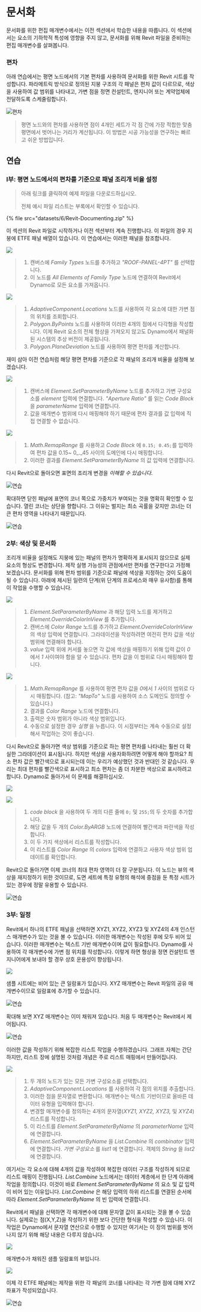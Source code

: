 # 문서화

문서화를 위한 편집 매개변수에서는 이전 섹션에서 학습한 내용을 따릅니다. 이 섹션에서는 요소의 기하학적 특성에 영향을 주지 않고, 문서화를 위해 Revit 파일을 준비하는 편집 매개변수를 살펴봅니다.

### 편차

아래 연습에서는 평면 노드에서의 기본 편차를 사용하여 문서화를 위한 Revit 시트를 작성합니다. 파라메트릭 방식으로 정의된 지붕 구조의 각 패널은 편차 값이 다르므로, 색상을 사용하여 값 범위를 나타내고, 가변 점을 정면 컨설턴트, 엔지니어 또는 계약업체에 전달하도록 스케줄링합니다.

![편차](images/6/deviation.jpg)

> 평면 노드와의 편차를 사용하면 점이 4개인 세트가 각 점 간에 가장 적합한 맞춤 평면에서 벗어나는 거리가 계산됩니다. 이 방법은 시공 가능성을 연구하는 빠르고 쉬운 방법입니다.

## 연습

### I부: 평면 노드에서의 편차를 기준으로 패널 조리개 비율 설정

> 아래 링크를 클릭하여 예제 파일을 다운로드하십시오.
>
> 전체 예시 파일 리스트는 부록에서 확인할 수 있습니다.

{% file src="datasets/6/Revit-Documenting.zip" %}

이 섹션의 Revit 파일로 시작하거나 이전 섹션부터 계속 진행합니다. 이 파일의 경우 지붕에 ETFE 패널 배열이 있습니다. 이 연습에서는 이러한 패널을 참조합니다.

![](images/6/documenting-exerciseI-01.jpg)

> 1. 캔버스에 _Family Types_ 노드를 추가하고 _"ROOF-PANEL-4PT"_ 를 선택합니다.
> 2. 이 노드를 _All Elements of Family Type_ 노드에 연결하여 Revit에서 Dynamo로 모든 요소를 가져옵니다.

![](images/6/documenting-exerciseI-02.jpg)

> 1. _AdaptiveComponent.Locations_ 노드를 사용하여 각 요소에 대한 가변 점의 위치를 조회합니다.
> 2. _Polygon.ByPoints_ 노드를 사용하여 이러한 4개의 점에서 다각형을 작성합니다. 이제 Revit 요소의 전체 형상을 가져오지 않고도 Dynamo에서 패널화된 시스템의 추상 버전이 제공됩니다.
> 3. _Polygon.PlaneDeviation_ 노드를 사용하여 평면 편차를 계산합니다.

재미 삼아 이전 연습처럼 해당 평면 편차를 기준으로 각 패널의 조리개 비율을 설정해 보겠습니다.

![](images/6/documenting-exerciseI-03.jpg)

> 1. 캔버스에 _Element.SetParameterByName_ 노드를 추가하고 가변 구성요소를 _element_ 입력에 연결합니다. _"Aperture Ratio"_ 를 읽는 _Code Block_ 을 _parameterName_ 입력에 연결합니다.
> 2. 값을 매개변수 범위에 다시 매핑해야 하기 때문에 편차 결과를 값 입력에 직접 연결할 수 없습니다.

![](images/6/documenting-exerciseI-04.jpg)

> 1. _Math.RemapRange_ 를 사용하고 _Code Block_ 에 `0.15; 0.45;`를 입력하여 편차 값을 0.15~ 0_._45 사이의 도메인에 다시 매핑합니다.
> 2. 이러한 결과를 _Element.SetParameterByName_ 의 값 입력에 연결합니다.

다시 Revit으로 돌아오면 표면의 조리개 변경을 _이해할 수 있습니다_.

![연습](images/6/13.jpg)

확대하면 닫힌 패널에 표면의 코너 쪽으로 가중치가 부여되는 것을 명확히 확인할 수 있습니다. 열린 코너는 상단을 향합니다. 그 이유는 벌지는 최소 곡률을 갖지만 코너는 더 큰 편차 영역을 나타내기 때문입니다.

![연습](images/6/13a.jpg)

### 2부: 색상 및 문서화

조리개 비율을 설정해도 지붕에 있는 패널의 편차가 명확하게 표시되지 않으므로 실제 요소의 형상도 변경합니다. 제작 실행 가능성의 관점에서만 편차를 연구한다고 가정해 보겠습니다. 문서화를 위해 편차 범위를 기준으로 패널에 색상을 지정하는 것이 도움이 될 수 있습니다. 아래에 제시된 일련의 단계(위 단계의 프로세스와 매우 유사함)를 통해 이 작업을 수행할 수 있습니다.

![](images/6/documenting-exerciseII-01.jpg)

> 1. _Element.SetParameterByName_ 과 해당 입력 노드를 제거하고 _Element.OverrideColorInView_ 를 추가합니다.
> 2. 캔버스에 _Color Range_ 노드를 추가하고 _Element.OverrideColorInView_ 의 색상 입력에 연결합니다. 그라데이션을 작성하려면 여전히 편차 값을 색상 범위에 연결해야 합니다.
> 3. _value_ 입력 위에 커서를 놓으면 각 값에 색상을 매핑하기 위해 입력 값이 _0_ 에서 _1_ 사이여야 함을 알 수 있습니다. 편차 값을 이 범위로 다시 매핑해야 합니다.

![](images/6/documenting-exerciseII-02.jpg)

> 1. _Math.RemapRange_ 를 사용하여 평면 편차 값을 *0*에서 _1_ 사이의 범위로 다시 매핑합니다. (참고: _"MapTo"_ 노드를 사용하여 소스 도메인도 정의할 수 있습니다.)
> 2. 결과를 _Color Range_ 노드에 연결합니다.
> 3. 출력은 숫자 범위가 아니라 색상 범위입니다.
> 4. 수동으로 설정한 경우 _실행_ 을 누릅니다. 이 시점부터는 계속 수동으로 설정해서 작업하는 것이 좋습니다.

다시 Revit으로 돌아가면 색상 범위를 기준으로 하는 평면 편차를 나타내는 훨씬 더 확실한 그라데이션이 표시됩니다. 하지만 색상을 사용자화하려면 어떻게 해야 할까요? 최소 편차 값은 빨간색으로 표시되는데 이는 우리가 예상했던 것과 반대인 것 같습니다. 우리는 최대 편차를 빨간색으로 표시하고 최소 편차는 좀 더 차분한 색상으로 표시하려고 합니다. Dynamo로 돌아가서 이 문제를 해결하십시오.

![](images/6/09.jpg)

![](images/6/documenting-exerciseII-04.jpg)

> 1. _code block_ 을 사용하여 두 개의 다른 줄에 `0;` 및 `255;`의 두 숫자를 추가합니다.
> 2. 해당 값을 두 개의 _Color.ByARGB_ 노드에 연결하여 빨간색과 파란색을 작성합니다.
> 3. 이 두 가지 색상에서 리스트를 작성합니다.
> 4. 이 리스트를 _Color Range_ 의 _colors_ 입력에 연결하고 사용자 색상 범위 업데이트를 확인합니다.

Revit으로 돌아가면 이제 코너의 최대 편차 영역이 더 잘 구분됩니다. 이 노드는 뷰의 색상을 재지정하기 위한 것이므로, 도면 세트에 특정 유형의 해석에 중점을 둔 특정 시트가 있는 경우에 정말 유용할 수 있습니다.

![연습](images/6/07(6).jpg)

### 3부: 일정

Revit에서 하나의 ETFE 패널을 선택하면 XYZ1, XYZ2, XYZ3 및 XYZ4의 4개 인스턴스 매개변수가 있는 것을 볼 수 있습니다. 이러한 매개변수는 작성된 후에 모두 비어 있습니다. 이러한 매개변수는 텍스트 기반 매개변수이며 값이 필요합니다. Dynamo를 사용하여 각 매개변수에 가변 점 위치를 작성합니다. 이렇게 하면 형상을 정면 컨설턴트 엔지니어에게 보내야 할 경우 상호 운용성이 향상됩니다.

![](images/6/documenting-exerciseIII-01.jpg)

샘플 시트에는 비어 있는 큰 일람표가 있습니다. XYZ 매개변수는 Revit 파일의 공유 매개변수이므로 일람표에 추가할 수 있습니다.

![연습](images/6/03(8).jpg)

확대해 보면 XYZ 매개변수는 이미 채워져 있습니다. 처음 두 매개변수는 Revit에서 제어됩니다.

![연습](images/6/02(9).jpg)

이러한 값을 작성하기 위해 복잡한 리스트 작업을 수행하겠습니다. 그래프 자체는 간단하지만, 리스트 장에 설명된 것처럼 개념은 주로 리스트 매핑에서 만들어집니다.

![](images/6/documenting-exerciseIII-04.jpg)

> 1. 두 개의 노드가 있는 모든 가변 구성요소를 선택합니다.
> 2. _AdaptiveComponent.Locations_ 를 사용하여 각 점의 위치를 추출합니다.
> 3. 이러한 점을 문자열로 변환합니다. 매개변수는 텍스트 기반이므로 올바른 데이터 유형을 입력해야 합니다.
> 4. 변경할 매개변수를 정의하는 4개의 문자열(_XYZ1, XYZ2, XYZ3,_ 및 _XYZ4_) 리스트를 작성합니다.
> 5. 이 리스트를 _Element.SetParameterByName_ 의 _parameterName_ 입력에 연결합니다.
> 6. _Element.SetParameterByName_ 을 _List.Combine_ 의 _combinator_ 입력에 연결합니다. _가변 구성요소_ 를 _list1_ 에 연결합니다. 객체의 _String_ 을 _list2_ 에 연결합니다.

여기서는 각 요소에 대해 4개의 값을 작성하여 복잡한 데이터 구조를 작성하게 되므로 리스트 매핑이 진행됩니다. _List.Combine_ 노드에서는 데이터 계층에서 한 단계 아래에 작업을 정의합니다. 이것이 바로 _Element.SetParameterByName_ 의 요소 및 값 입력이 비어 있는 이유입니다. _List.Combine_ 은 해당 입력의 하위 리스트를 연결된 순서에 따라 _Element.SetParameterByName_ 의 빈 입력에 연결합니다.

Revit에서 패널을 선택하면 각 매개변수에 대해 문자열 값이 표시되는 것을 볼 수 있습니다. 실제로는 점(X,Y,Z)을 작성하기 위한 보다 간단한 형식을 작성할 수 있습니다. 이 작업은 Dynamo에서 문자열 연산으로 수행할 수 있지만 여기서는 이 장의 범위를 벗어나지 않기 위해 해당 내용은 다루지 않습니다.

![](../.gitbook/assets/04(5).jpg)

매개변수가 채워진 샘플 일람표의 뷰입니다.

![](../.gitbook/assets/01(9).jpg)

이제 각 ETFE 패널에는 제작을 위한 각 패널의 코너를 나타내는 각 가변 점에 대해 XYZ 좌표가 작성되었습니다.

![연습](../.gitbook/assets/00(8).jpg)
